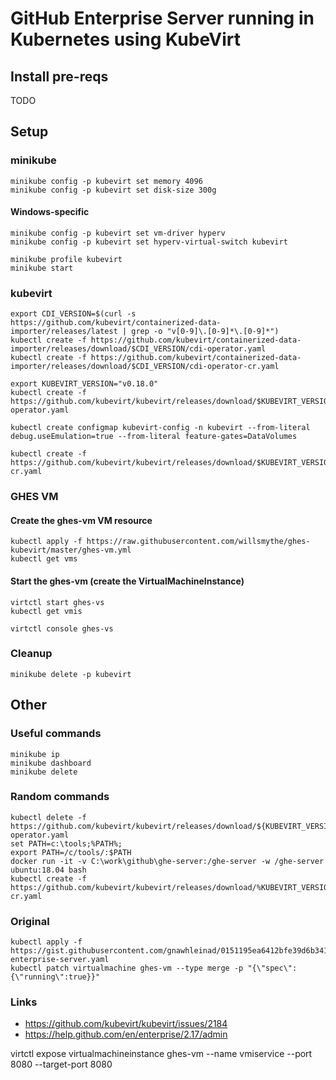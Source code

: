 
# GitHub Enterprise Server running in Kubernetes using KubeVirt

## Install pre-reqs

TODO

## Setup

### minikube

```
minikube config -p kubevirt set memory 4096
minikube config -p kubevirt set disk-size 300g
```

#### Windows-specific
```
minikube config -p kubevirt set vm-driver hyperv
minikube config -p kubevirt set hyperv-virtual-switch kubevirt
```

```
minikube profile kubevirt
minikube start
```

### kubevirt

```
export CDI_VERSION=$(curl -s https://github.com/kubevirt/containerized-data-importer/releases/latest | grep -o "v[0-9]\.[0-9]*\.[0-9]*")
kubectl create -f https://github.com/kubevirt/containerized-data-importer/releases/download/$CDI_VERSION/cdi-operator.yaml
kubectl create -f https://github.com/kubevirt/containerized-data-importer/releases/download/$CDI_VERSION/cdi-operator-cr.yaml
```

```
export KUBEVIRT_VERSION="v0.18.0"
kubectl create -f https://github.com/kubevirt/kubevirt/releases/download/$KUBEVIRT_VERSION/kubevirt-operator.yaml
```

```
kubectl create configmap kubevirt-config -n kubevirt --from-literal debug.useEmulation=true --from-literal feature-gates=DataVolumes
```

```
kubectl create -f https://github.com/kubevirt/kubevirt/releases/download/$KUBEVIRT_VERSION/kubevirt-cr.yaml
```

### GHES VM

#### Create the ghes-vm VM resource

```
kubectl apply -f https://raw.githubusercontent.com/willsmythe/ghes-kubevirt/master/ghes-vm.yml
kubectl get vms
```

#### Start the ghes-vm (create the VirtualMachineInstance)

```
virtctl start ghes-vs
kubectl get vmis
```

```
virtctl console ghes-vs
```

### Cleanup

```
minikube delete -p kubevirt
```

## Other

### Useful commands


```
minikube ip
minikube dashboard
minikube delete
```

### Random commands

```
kubectl delete -f https://github.com/kubevirt/kubevirt/releases/download/${KUBEVIRT_VERSION}/kubevirt-operator.yaml
set PATH=c:\tools;%PATH%;
export PATH=/c/tools/:$PATH
docker run -it -v C:\work\github\ghe-server:/ghe-server -w /ghe-server ubuntu:18.04 bash
kubectl create -f https://github.com/kubevirt/kubevirt/releases/download/%KUBEVIRT_VERSION%/kubevirt-cr.yaml
```

### Original

```
kubectl apply -f https://gist.githubusercontent.com/gnawhleinad/0151195ea6412bfe39d6b341666ebcc2/raw/b4e35c8bb71b957c01a04bcfe39efdeeaa7a0b9c/github-enterprise-server.yaml
kubectl patch virtualmachine ghes-vm --type merge -p "{\"spec\":{\"running\":true}}"
```

### Links

* https://github.com/kubevirt/kubevirt/issues/2184
* https://help.github.com/en/enterprise/2.17/admin


virtctl expose virtualmachineinstance ghes-vm --name vmiservice --port 8080 --target-port 8080